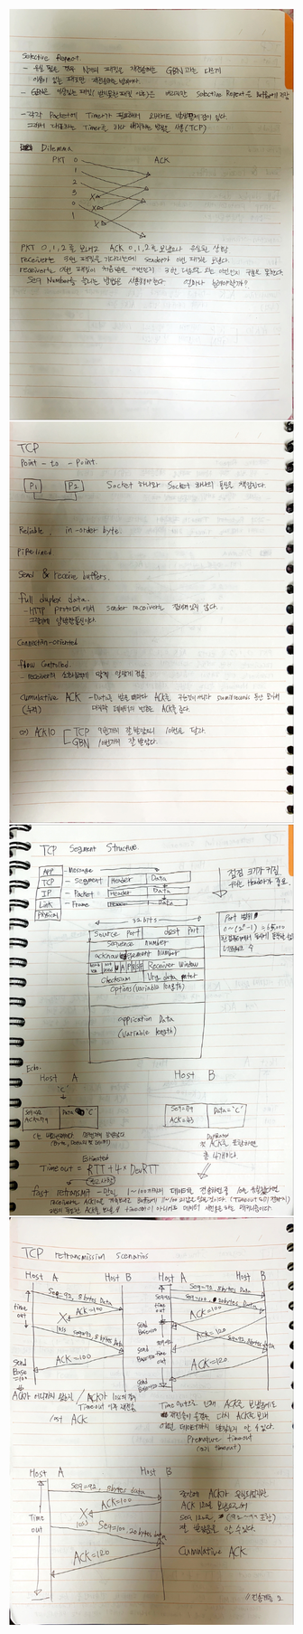 ![image1](../../README/NetworkImage/2020_09_27/01.JPG)
![image2](../../README/NetworkImage/2020_09_27/02.JPG)
![image3](../../README/NetworkImage/2020_09_27/03.JPG)
![image4](../../README/NetworkImage/2020_09_27/04.JPG)